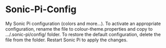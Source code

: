 # Sonic-Pi-Config
My Sonic Pi configuration (colors and more...).
To activate an appropriate configuration, rename the file to colour-theme.properties and copy to .../.sonic-pi/config/ folder.
To restore the default configuration, delete the file from the folder.
Restart Sonic Pi to apply the changes.
```

